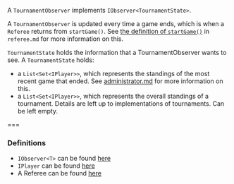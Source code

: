 
A `TournamentObserver` implements `IObserver<TournamentState>`.

A `TournamentObserver` is updated every time a game ends, which is when a `Referee` returns from `startGame()`. See [the definition of `startGame()`](referee.md) in `referee.md` for more information on this. 

`TournamentState` holds the information that a TournamentObserver wants to see.
A `TournamentState` holds:

  - a `List<Set<IPlayer>>`, which represents the standings of the most recent game that ended. See [administrator.md](administrator.md) for more information on this. 
  - a `List<Set<IPlayer>>`, which represents the overall standings of a tournament. Details are left up to implementations of tournaments. Can be left empty.





===
### Definitions

- `IObserver<T>` can be found [here](../Common/src/com/tsuro/observer/IObserver.java)
- `IPlayer` can be found [here](../Common/src/player-interface.java)
- A Referee can be found [here](../Admin/referee.java)